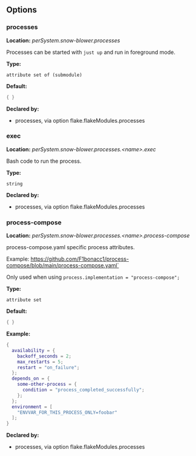 ## Options

### processes
**Location:** *perSystem.snow-blower.processes*

Processes can be started with ``just up`` and run in foreground mode.

**Type:**

`attribute set of (submodule)`

**Default:**
```nix
{ }
```

**Declared by:**

- processes, via option flake.flakeModules.processes


### exec
**Location:** *perSystem.snow-blower.processes.\<name\>.exec*

Bash code to run the process.

**Type:**

`string`

**Declared by:**

- processes, via option flake.flakeModules.processes


### process-compose
**Location:** *perSystem.snow-blower.processes.\<name\>.process-compose*

process-compose.yaml specific process attributes.

Example: https://github.com/F1bonacc1/process-compose/blob/main/process-compose.yaml`

Only used when using ``process.implementation = "process-compose";``


**Type:**

`attribute set`

**Default:**
```nix
{ }
```

**Example:**

```nix
{
  availability = {
    backoff_seconds = 2;
    max_restarts = 5;
    restart = "on_failure";
  };
  depends_on = {
    some-other-process = {
      condition = "process_completed_successfully";
    };
  };
  environment = [
    "ENVVAR_FOR_THIS_PROCESS_ONLY=foobar"
  ];
}
```

**Declared by:**

- processes, via option flake.flakeModules.processes

